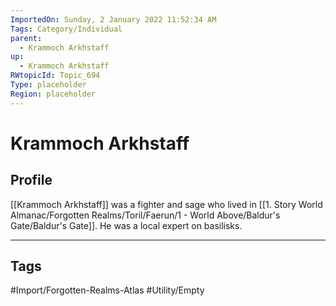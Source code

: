 ```yaml
---
ImportedOn: Sunday, 2 January 2022 11:52:34 AM
Tags: Category/Individual
parent:
  - Krammoch Arkhstaff
up:
  - Krammoch Arkhstaff
RWtopicId: Topic_694
Type: placeholder
Region: placeholder
---
```

# Krammoch Arkhstaff
## Profile
[[Krammoch Arkhstaff]] was a fighter and sage who lived in [[1. Story World Almanac/Forgotten Realms/Toril/Faerun/1 - World Above/Baldur's Gate/Baldur's Gate]]. He was a local expert on basilisks.


---
## Tags
#Import/Forgotten-Realms-Atlas #Utility/Empty

